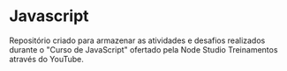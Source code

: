 # Javascript
Repositório criado para armazenar as atividades e desafios realizados durante o "Curso de JavaScript" ofertado pela Node Studio Treinamentos através do YouTube.
